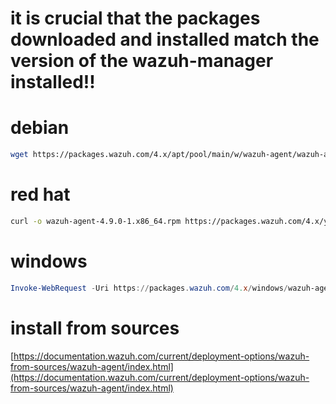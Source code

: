 # it is crucial that the packages downloaded and installed match the version of the wazuh-manager installed!!
# debian 
```bash
wget https://packages.wazuh.com/4.x/apt/pool/main/w/wazuh-agent/wazuh-agent_4.9.0-1_amd64.deb && sudo WAZUH_MANAGER='<wazuh manager ip' WAZUH_AGENT_NAME='<wazuh agent name>' dpkg -i ./wazuh-agent_4.9.0-1_amd64.deb
```
# red hat
```bash
curl -o wazuh-agent-4.9.0-1.x86_64.rpm https://packages.wazuh.com/4.x/yum/wazuh-agent-4.9.0-1.x86_64.rpm && sudo WAZUH_MANAGER='<wazuh manager ip>' WAZUH_AGENT_NAME='<wazuh agent name>' rpm -ihv wazuh-agent-4.9.0-1.x86_64.rpm
```
# windows
```powershell
Invoke-WebRequest -Uri https://packages.wazuh.com/4.x/windows/wazuh-agent-4.9.0-1.msi -OutFile ${env.tmp}\wazuh-agent; msiexec.exe /i ${env.tmp}\wazuh-agent /q WAZUH_MANAGER='<wazuh manager ip>' WAZUH_AGENT_NAME='<wazuh agent name>'
```
# install from sources 
[https://documentation.wazuh.com/current/deployment-options/wazuh-from-sources/wazuh-agent/index.html](https://documentation.wazuh.com/current/deployment-options/wazuh-from-sources/wazuh-agent/index.html)


